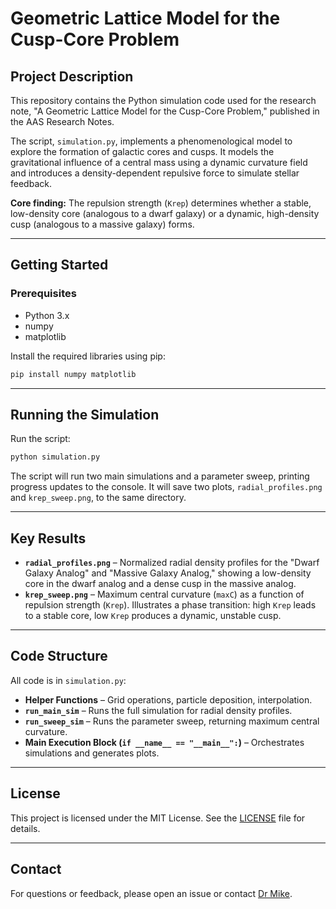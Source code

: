 # Geometric Lattice Model for the Cusp-Core Problem

## Project Description
This repository contains the Python simulation code used for the research note, "A Geometric Lattice Model for the Cusp-Core Problem," published in the AAS Research Notes.

The script, `simulation.py`, implements a phenomenological model to explore the formation of galactic cores and cusps. It models the gravitational influence of a central mass using a dynamic curvature field and introduces a density-dependent repulsive force to simulate stellar feedback.

**Core finding:** The repulsion strength (`Krep`) determines whether a stable, low-density core (analogous to a dwarf galaxy) or a dynamic, high-density cusp (analogous to a massive galaxy) forms.

---

## Getting Started

### Prerequisites
- Python 3.x  
- numpy  
- matplotlib  

Install the required libraries using pip:

```bash
pip install numpy matplotlib
```

---

## Running the Simulation
Run the script:

```bash
python simulation.py
```

The script will run two main simulations and a parameter sweep, printing progress updates to the console. It will save two plots, `radial_profiles.png` and `krep_sweep.png`, to the same directory.

---

## Key Results
- **`radial_profiles.png`** – Normalized radial density profiles for the "Dwarf Galaxy Analog" and "Massive Galaxy Analog," showing a low-density core in the dwarf analog and a dense cusp in the massive analog.  
- **`krep_sweep.png`** – Maximum central curvature (`maxC`) as a function of repulsion strength (`Krep`). Illustrates a phase transition: high `Krep` leads to a stable core, low `Krep` produces a dynamic, unstable cusp.

---

## Code Structure
All code is in `simulation.py`:

- **Helper Functions** – Grid operations, particle deposition, interpolation.  
- **`run_main_sim`** – Runs the full simulation for radial density profiles.  
- **`run_sweep_sim`** – Runs the parameter sweep, returning maximum central curvature.  
- **Main Execution Block (`if __name__ == "__main__":`)** – Orchestrates simulations and generates plots.

---

## License
This project is licensed under the MIT License. See the [LICENSE](LICENSE) file for details.

---

## Contact
For questions or feedback, please open an issue or contact [Dr Mike](mailto:mjay10016@gmail.com).

